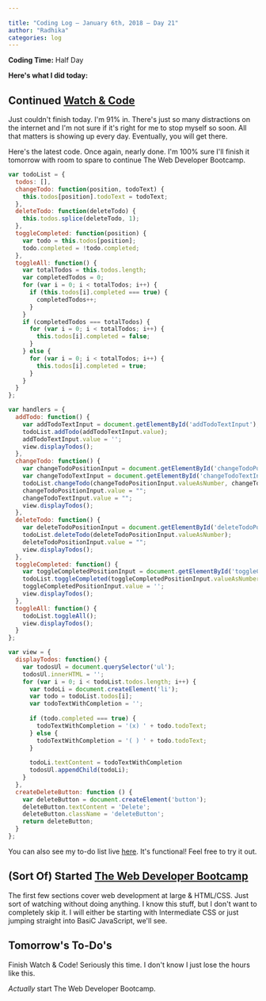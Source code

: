 ```yaml
---
 
title: "Coding Log — January 6th, 2018 — Day 21"
author: "Radhika"
categories: log
---
```


**Coding Time:** Half Day

**Here's what I did today:**

## Continued [Watch & Code](http://watchandcode.com)

Just couldn't finish today. I'm 91% in. There's just so many distractions on the internet and I'm not sure if it's right for me to stop myself so soon. All that matters is showing up every day. Eventually, you will get there.

Here's the latest code. Once again, nearly done. I'm 100% sure I'll finish it tomorrow with room to spare to continue The Web Developer Bootcamp.

```javascript
var todoList = {
  todos: [],
  changeTodo: function(position, todoText) {
    this.todos[position].todoText = todoText;
  },
  deleteTodo: function(deleteTodo) {
    this.todos.splice(deleteTodo, 1);
  },
  toggleCompleted: function(position) {
    var todo = this.todos[position];
    todo.completed = !todo.completed;
  },
  toggleAll: function() {
    var totalTodos = this.todos.length;
    var completedTodos = 0;
    for (var i = 0; i < totalTodos; i++) {
      if (this.todos[i].completed === true) {
        completedTodos++;
      }
    }
    if (completedTodos === totalTodos) {
      for (var i = 0; i < totalTodos; i++) {
        this.todos[i].completed = false;
      }
    } else {
      for (var i = 0; i < totalTodos; i++) {
        this.todos[i].completed = true;
      }
    }
  }
};

var handlers = {
  addTodo: function() {
    var addTodoTextInput = document.getElementById('addTodoTextInput');
    todoList.addTodo(addTodoTextInput.value);
    addTodoTextInput.value = '';
    view.displayTodos();
  },
  changeTodo: function() {
    var changeTodoPositionInput = document.getElementById('changeTodoPositionInput');
    var changeTodoTextInput = document.getElementById('changeTodoTextInput');
    todoList.changeTodo(changeTodoPositionInput.valueAsNumber, changeTodoTextInput.value);
    changeTodoPositionInput.value = "";
    changeTodoTextInput.value = "";
    view.displayTodos();
  },
  deleteTodo: function() {
    var deleteTodoPositionInput = document.getElementById('deleteTodoPositionInput');
    todoList.deleteTodo(deleteTodoPositionInput.valueAsNumber);
    deleteTodoPositionInput.value = "";
    view.displayTodos();
  },
  toggleCompleted: function() {
    var toggleCompletedPositionInput = document.getElementById('toggleCompletedPositionInput');
    todoList.toggleCompleted(toggleCompletedPositionInput.valueAsNumber);
    toggleCompletedPositionInput.value = '';
    view.displayTodos();
  },
  toggleAll: function() {
    todoList.toggleAll();
    view.displayTodos();
  }
};

var view = {
  displayTodos: function() {
    var todosUl = document.querySelector('ul');
    todosUl.innerHTML = '';
    for (var i = 0; i < todoList.todos.length; i++) {
      var todoLi = document.createElement('li');
      var todo = todoList.todos[i];
      var todoTextWithCompletion = '';
      
      if (todo.completed === true) {
        todoTextWithCompletion = '(x) ' + todo.todoText;
      } else {
        todoTextWithCompletion = '( ) ' + todo.todoText;
      }
      
      todoLi.textContent = todoTextWithCompletion
      todosUl.appendChild(todoLi);
    }  
  },
  createDeleteButton: function () {
    var deleteButton = document.createElement('button');
    deleteButton.textContent = 'Delete';
    deleteButton.className = 'deleteButton';
    return deleteButton;
  }
};
```

You can also see my to-do list live [here](https://clean-root.glitch.me/). It's functional! Feel free to try it out.

## (Sort Of) Started [The Web Developer Bootcamp](https://clean-root.glitch.me/)

The first few sections cover web development at large & HTML/CSS. Just sort of watching without doing anything. I know this stuff, but I don't want to completely skip it. I will either be starting with Intermediate CSS or just jumping straight into BasiC JavaScript, we'll see.

## Tomorrow's To-Do's

Finish Watch & Code! Seriously this time. I don't know I just lose the hours like this.

*Actually* start The Web Developer Bootcamp.